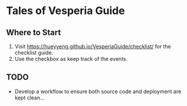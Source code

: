 # Tales of Vesperia Guide
## Where to Start
1. Visit https://hueyyeng.github.io/VesperiaGuide/checklist/ for the checklist guide.
2. Use the checkbox as keep track of the events.

## TODO
- Develop a workflow to ensure both source code and deployment are kept clean...